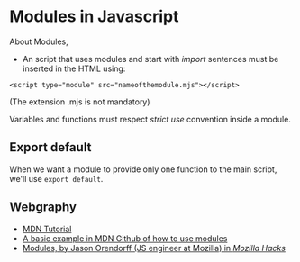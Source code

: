 # Modules in Javascript

About Modules,

- An script that uses modules and start with _import_ sentences must be inserted in the HTML using:

`<script type="module" src="nameofthemodule.mjs"></script>`

(The extension .mjs is not mandatory)

Variables and functions must respect _strict use_ convention inside a module.

## Export default

When we want a module to provide only one function to the main script, we'll use `export default`.

## Webgraphy

- [MDN Tutorial](https://developer.mozilla.org/en-US/docs/Web/JavaScript/Guide/Modules)
- [A basic example in MDN Github of how to use modules](https://github.com/mdn/js-examples/tree/master/modulhttps://www.freecodecamp.org/news/javascript-modules-a-beginner-s-guide-783f7d7a5fcc/es/basic-modules)
- [Modules, by Jason Orendorff (JS engineer at Mozilla) in _Mozilla Hacks_](https://hacks.mozilla.org/2015/08/es6-in-depth-modules/)
